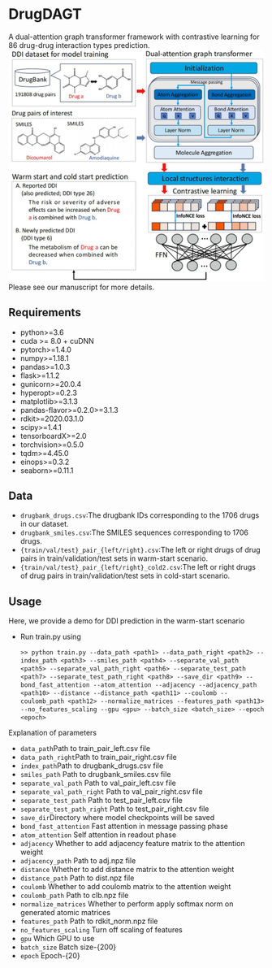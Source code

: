# DrugDAGT
A dual-attention graph transformer framework with contrastive learning for 86 drug-drug interaction types prediction.<br/>
![image](https://github.com/codejiajia/DrugDAGT/blob/main/model.jpg)
<br/>
Please see our manuscript for more details.<br/>
## Requirements
* python>=3.6<br/>
* cuda >= 8.0 + cuDNN<br/>
* pytorch>=1.4.0<br/>
* numpy>=1.18.1<br/>
* pandas>=1.0.3<br/>
* flask>=1.1.2<br/>
* gunicorn>=20.0.4<br/>
* hyperopt>=0.2.3<br/>
* matplotlib>=3.1.3<br/>
* pandas-flavor>=0.2.0>=3.1.3<br/>
* rdkit>=2020.03.1.0<br/>
* scipy>=1.4.1<br/>
* tensorboardX>=2.0<br/>
* torchvision>=0.5.0<br/>
* tqdm>=4.45.0<br/>
* einops>=0.3.2<br/>
* seaborn>=0.11.1
## Data
* `drugbank_drugs.csv`:The drugbank IDs corresponding to the 1706 drugs in our dataset.<br/>
* `drugbank_smiles.csv`:The SMILES sequences corresponding to 1706 drugs.<br/>
* `{train/val/test}_pair_{left/right}.csv`:The left or right drugs of drug pairs in train/validation/test sets in warm-start scenario.<br/>
* `{train/val/test}_pair_{left/right}_cold2.csv`:The left or right drugs of drug pairs in train/validation/test sets in cold-start scenario.
## Usage
Here, we provide a demo for DDI prediction in the warm-start scenario <br/>
* Run train.py using 
  ```
  >> python train.py --data_path <path1> --data_path_right <path2> --index_path <path3> --smiles_path <path4> --separate_val_path <path5> --separate_val_path_right <path6> --separate_test_path <path7> --separate_test_path_right <path8> --save_dir <path9> --bond_fast_attention --atom_attention --adjacency --adjacency_path <path10> --distance --distance_path <path11> --coulomb --coulomb_path <path12> --normalize_matrices --features_path <path13> --no_features_scaling --gpu <gpu> --batch_size <batch_size> --epoch <epoch> 
  ```
Explanation of parameters
* `data_path`Path to train_pair_left.csv file
* `data_path_right`Path to train_pair_right.csv file
* `index_path`Path to drugbank_drugs.csv file
* `smiles_path` Path to drugbank_smiles.csv file
* `separate_val_path` Path to val_pair_left.csv file
* `separate_val_path_right` Path to val_pair_right.csv file
* `separate_test_path` Path to test_pair_left.csv file
* `separate_test_path_right` Path to test_pair_right.csv file
* `save_dir`Directory where model checkpoints will be saved
* `bond_fast_attention` Fast attention in message passing phase
* `atom_attention` Self attention in readout phase
* `adjacency` Whether to add adjacency feature matrix to the attention weight
* `adjacency_path` Path to adj.npz file
* `distance` Whether to add distance matrix to the attention weight
* `distance_path` Path to dist.npz file
* `coulomb` Whether to add coulomb matrix to the attention weight
* `coulomb_path` Path to clb.npz file
* `normalize_matrices` Whether to perform apply softmax norm on generated atomic matrices
* `features_path` Path to rdkit_norm.npz file
* `no_features_scaling` Turn off scaling of features
* `gpu` Which GPU to use
* `batch_size` Batch size-{200}
* `epoch` Epoch-{20}
